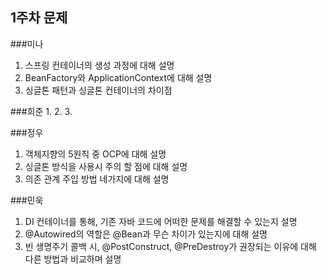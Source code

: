 ## 1주차 문제

###미나
1. 스프링 컨테이너의 생성 과정에 대해 설명
2. BeanFactory와 ApplicationContext에 대해 설명
3. 싱글톤 패턴과 싱글톤 컨테이너의 차이점

###희준
1.
2.
3.

###정우
1. 객체지향의 5원칙 중 OCP에 대해 설명
2. 싱글톤 방식을 사용시 주의 할 점에 대해 설명
3. 의존 관계 주입 방법 네가지에 대해 설명

###민욱 
1. DI 컨테이너를 통해, 기존 자바 코드에 어떠한 문제를 해결할 수 있는지 설명 
2. @Autowired의 역할은 @Bean과 무슨 차이가 있는지에 대해 설명
3. 빈 생명주기 콜백 시, @PostConstruct, @PreDestroy가 권장되는 이유에 대해 다른 방법과 비교하며 설명

